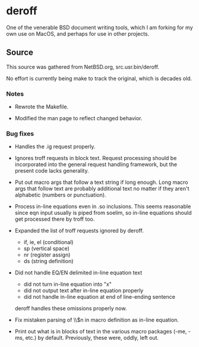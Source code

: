 deroff
======
One of the venerable BSD document writing tools, which I am forking for my
own use on MacOS, and perhaps for use in other projects.

Source
------
This source was gathered from NetBSD.org, src.usr.bin/deroff.

No effort is currently being make to track the original, which is
decades old.

### Notes

* Rewrote the Makefile.

* Modified the man page to reflect changed behavior.

### Bug fixes

* Handles the .ig request properly.

* Ignores troff requests in block text.  Request processing should be
incorporated into the general request handling framework, but the present
code lacks generality.

* Put out macro args that follow a text string if long enough.  Long macro
args that follow text are probably additional text no matter if they aren't
alphabetic (numbers or punctuation).

* Process in-line equations even in .so inclusions.  This seems reasonable
since eqn input usually is piped from soelim, so in-line equations should
get processed there by troff too.

* Expanded the list of troff requests ignored by deroff.
    
    - if, ie, el (conditional)
    - sp (vertical space)
    - nr (register assign)
    - ds (string definition)

* Did not handle EQ/EN delimited in-line equation text
    
    - did not turn in-line equation into "x"
    - did not output text after in-line equation properly
    - did not handle in-line equation at end of line-ending sentence

  deroff handles these omissions properly now.

* Fix mistaken parsing of \\\\$n in macro definition as in-line equation.

* Print out what is in blocks of text in the various macro packages
(-me, -ms, etc.) by default.  Previously, these were, oddly, left out.

